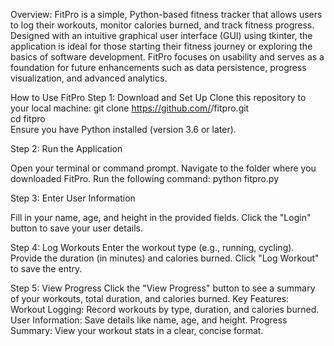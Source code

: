 Overview:
FitPro is a simple, Python-based fitness tracker that allows users to log their workouts, monitor calories burned, and track fitness progress. Designed with an intuitive graphical user interface (GUI) using tkinter, the application is ideal for those starting their fitness journey or exploring the basics of software development. FitPro focuses on usability and serves as a foundation for future enhancements such as data persistence, progress visualization, and advanced analytics.

How to Use FitPro
Step 1: Download and Set Up
Clone this repository to your local machine:
git clone https://github.com/<your-username>/fitpro.git  
cd fitpro  
Ensure you have Python installed (version 3.6 or later).

Step 2: Run the Application

Open your terminal or command prompt.
Navigate to the folder where you downloaded FitPro.
Run the following command:
python fitpro.py  

Step 3: Enter User Information

Fill in your name, age, and height in the provided fields.
Click the "Login" button to save your user details.

Step 4: Log Workouts
Enter the workout type (e.g., running, cycling).
Provide the duration (in minutes) and calories burned.
Click "Log Workout" to save the entry.

Step 5: View Progress
Click the "View Progress" button to see a summary of your workouts, total duration, and calories burned.
Key Features:
Workout Logging: Record workouts by type, duration, and calories burned.
User Information: Save details like name, age, and height.
Progress Summary: View your workout stats in a clear, concise format.
